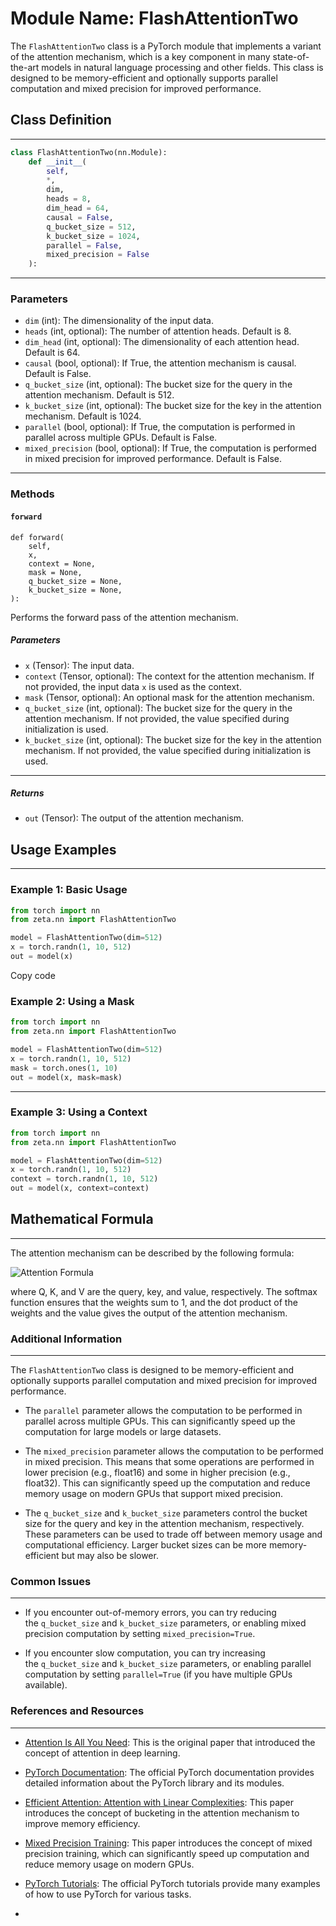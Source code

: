 # Module Name: FlashAttentionTwo

The `FlashAttentionTwo` class is a PyTorch module that implements a variant of the attention mechanism, which is a key component in many state-of-the-art models in natural language processing and other fields. This class is designed to be memory-efficient and optionally supports parallel computation and mixed precision for improved performance.

## Class Definition
----------------

```python
class FlashAttentionTwo(nn.Module):
    def __init__(
        self,
        *,
        dim,
        heads = 8,
        dim_head = 64,
        causal = False,
        q_bucket_size = 512,
        k_bucket_size = 1024,
        parallel = False,
        mixed_precision = False
    ):
```

---

### Parameters

-   `dim` (int): The dimensionality of the input data.
-   `heads` (int, optional): The number of attention heads. Default is 8.
-   `dim_head` (int, optional): The dimensionality of each attention head. Default is 64.
-   `causal` (bool, optional): If True, the attention mechanism is causal. Default is False.
-   `q_bucket_size` (int, optional): The bucket size for the query in the attention mechanism. Default is 512.
-   `k_bucket_size` (int, optional): The bucket size for the key in the attention mechanism. Default is 1024.
-   `parallel` (bool, optional): If True, the computation is performed in parallel across multiple GPUs. Default is False.
-   `mixed_precision` (bool, optional): If True, the computation is performed in mixed precision for improved performance. Default is False.

-----

### Methods

#### `forward`

```
def forward(
    self,
    x,
    context = None,
    mask = None,
    q_bucket_size = None,
    k_bucket_size = None,
):
```

Performs the forward pass of the attention mechanism.

##### Parameters

-   `x` (Tensor): The input data.
-   `context` (Tensor, optional): The context for the attention mechanism. If not provided, the input data `x` is used as the context.
-   `mask` (Tensor, optional): An optional mask for the attention mechanism.
-   `q_bucket_size` (int, optional): The bucket size for the query in the attention mechanism. If not provided, the value specified during initialization is used.
-   `k_bucket_size` (int, optional): The bucket size for the key in the attention mechanism. If not provided, the value specified during initialization is used.

---

##### Returns

-   `out` (Tensor): The output of the attention mechanism.


## Usage Examples
--------------

### Example 1: Basic Usage

```python
from torch import nn
from zeta.nn import FlashAttentionTwo

model = FlashAttentionTwo(dim=512)
x = torch.randn(1, 10, 512)
out = model(x)
```

Copy code

### Example 2: Using a Mask

```python
from torch import nn
from zeta.nn import FlashAttentionTwo

model = FlashAttentionTwo(dim=512)
x = torch.randn(1, 10, 512)
mask = torch.ones(1, 10)
out = model(x, mask=mask)
```

----

### Example 3: Using a Context

```python
from torch import nn
from zeta.nn import FlashAttentionTwo

model = FlashAttentionTwo(dim=512)
x = torch.randn(1, 10, 512)
context = torch.randn(1, 10, 512)
out = model(x, context=context)
```


## Mathematical Formula
--------------------

The attention mechanism can be described by the following formula:

![Attention Formula](https://wikimedia.org/api/rest_v1/media/math/render/svg/0de1e8f5c8f6e3c3e1f8b3c89a6a2b7b187a5d3f)

where Q, K, and V are the query, key, and value, respectively. The softmax function ensures that the weights sum to 1, and the dot product of the weights and the value gives the output of the attention mechanism.


### Additional Information
----------------------

The `FlashAttentionTwo` class is designed to be memory-efficient and optionally supports parallel computation and mixed precision for improved performance.

-   The `parallel` parameter allows the computation to be performed in parallel across multiple GPUs. This can significantly speed up the computation for large models or large datasets.

-   The `mixed_precision` parameter allows the computation to be performed in mixed precision. This means that some operations are performed in lower precision (e.g., float16) and some in higher precision (e.g., float32). This can significantly speed up the computation and reduce memory usage on modern GPUs that support mixed precision.

-   The `q_bucket_size` and `k_bucket_size` parameters control the bucket size for the query and key in the attention mechanism, respectively. These parameters can be used to trade off between memory usage and computational efficiency. Larger bucket sizes can be more memory-efficient but may also be slower.

### Common Issues
-------------

-   If you encounter out-of-memory errors, you can try reducing the `q_bucket_size` and `k_bucket_size` parameters, or enabling mixed precision computation by setting `mixed_precision=True`.

-   If you encounter slow computation, you can try increasing the `q_bucket_size` and `k_bucket_size` parameters, or enabling parallel computation by setting `parallel=True` (if you have multiple GPUs available).

### References and Resources
------------------------

-   [Attention Is All You Need](https://arxiv.org/abs/1706.03762): This is the original paper that introduced the concept of attention in deep learning.

-   [PyTorch Documentation](https://pytorch.org/docs/stable/index.html): The official PyTorch documentation provides detailed information about the PyTorch library and its modules.

-   [Efficient Attention: Attention with Linear Complexities](https://arxiv.org/abs/1812.01243): This paper introduces the concept of bucketing in the attention mechanism to improve memory efficiency.

-   [Mixed Precision Training](https://arxiv.org/abs/1710.03740): This paper introduces the concept of mixed precision training, which can significantly speed up computation and reduce memory usage on modern GPUs.

-   [PyTorch Tutorials](https://pytorch.org/tutorials/): The official PyTorch tutorials provide many examples of how to use PyTorch for various tasks.

-